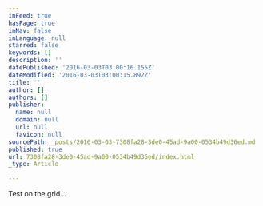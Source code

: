 ```yaml
---
inFeed: true
hasPage: true
inNav: false
inLanguage: null
starred: false
keywords: []
description: ''
datePublished: '2016-03-03T03:00:16.155Z'
dateModified: '2016-03-03T03:00:15.892Z'
title: ''
author: []
authors: []
publisher:
  name: null
  domain: null
  url: null
  favicon: null
sourcePath: _posts/2016-03-03-7308fa28-3de0-45ad-9a00-0534b49d36ed.md
published: true
url: 7308fa28-3de0-45ad-9a00-0534b49d36ed/index.html
_type: Article

---
```

Test on the grid...
